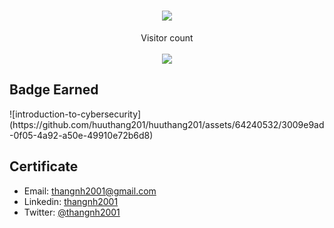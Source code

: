 <h1 align="center">
  <a href="https://git.io/typing-svg">
    <img src="https://readme-typing-svg.herokuapp.com/?lines=Hello,+World!;My+name+is+Thang.;Welcome+to+my+profile!&center=true&size=27">
  </a>
</h1>

<p align="center">Visitor count<br><br><img src="https://profile-counter.glitch.me/huuthang201/count.svg" /> </p>

<h2>Badge Earned</h2>
![introduction-to-cybersecurity](https://github.com/huuthang201/huuthang201/assets/64240532/3009e9ad-0f05-4a92-a50e-49910e72b6d8)

<h2>Certificate</h2>

- Email: thangnh2001@gmail.com
- Linkedin: [thangnh2001](https://www.linkedin.com/in/thangnh2001/)
- Twitter: [@thangnh2001](https://twitter.com/thangnh2001)
<!---
huuthang201/huuthang201 is a ✨ special ✨ repository because its `README.md` (this file) appears on your GitHub profile.
You can click the Preview link to take a look at your changes.
--->
